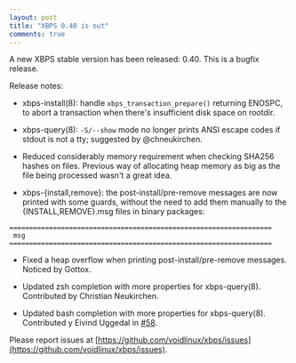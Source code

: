 ```yaml
---
layout: post
title: "XBPS 0.40 is out"
comments: true
---
```


A new XBPS stable version has been released: 0.40. This is a bugfix release.

Release notes:

- xbps-install(8): handle `xbps_transaction_prepare()` returning ENOSPC, to
abort a transaction when there's insufficient disk space on rootdir.

- xbps-query(8): `-S/--show` mode no longer prints ANSI escape codes if stdout
is not a tty; suggested by @chneukirchen.

- Reduced considerably memory requirement when checking SHA256 hashes on
files. Previous way of allocating heap memory as big as the file being
processed wasn't a great idea.

- xbps-{install,remove}: the post-install/pre-remove messages are now
printed with some guards, without the need to add them manually to the
{INSTALL,REMOVE}.msg files in binary packages:

```
==================================================================
 msg
==================================================================
```

- Fixed a heap overflow when printing post-install/pre-remove messages.
Noticed by Gottox.

- Updated zsh completion with more properties for xbps-query(8). Contributed
by Christian Neukirchen.

- Updated bash completion with more properties for xbps-query(8). Contributed
y Eivind Uggedal in [#58](https://github.com/voidlinux/xbps/issues/58).

Please report issues at
[https://github.com/voidlinux/xbps/issues](https://github.com/voidlinux/xbps/issues).
